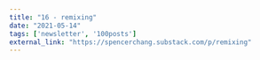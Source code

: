 ```yaml
---
title: "16 - remixing"
date: "2021-05-14"
tags: ['newsletter', '100posts']
external_link: "https://spencerchang.substack.com/p/remixing"
---
```

